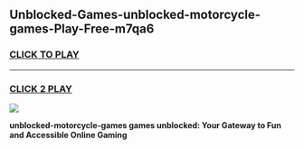 
## Unblocked-Games-unblocked-motorcycle-games-Play-Free-m7qa6
<h3>
<a href="https://premium76.site?title=unblocked-motorcycle-games&ref=18A">CLICK TO PLAY</a></h3>
<hr>

<h3>
<a href="https://premium76.site?title=unblocked-motorcycle-games&ref=18A">CLICK 2 PLAY</a>
  
</h3>

<a href="https://premium76.site?title=unblocked-motorcycle-games&ref=18A"><img src="https://clearcache.store/games.png"></a>


**unblocked-motorcycle-games games unblocked: Your Gateway to Fun and Accessible Online Gaming**
